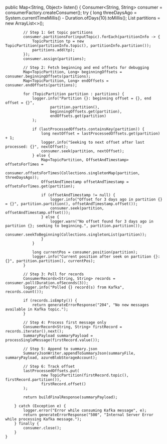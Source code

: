 public Map<String, Object> listen() {
        Consumer<String, String> consumer = consumerFactory.createConsumer();
        try {
            long threeDaysAgo = System.currentTimeMillis() - Duration.ofDays(10).toMillis();
            List<TopicPartition> partitions = new ArrayList<>();

            // Step 1: Get topic partitions
            consumer.partitionsFor(inputTopic).forEach(partitionInfo -> {
                TopicPartition tp = new TopicPartition(partitionInfo.topic(), partitionInfo.partition());
                partitions.add(tp);
            });
            consumer.assign(partitions);

            // Step 2: Fetch beginning and end offsets for debugging
            Map<TopicPartition, Long> beginningOffsets = consumer.beginningOffsets(partitions);
            Map<TopicPartition, Long> endOffsets = consumer.endOffsets(partitions);

            for (TopicPartition partition : partitions) {
                logger.info("Partition {}: beginning offset = {}, end offset = {}",
                        partition.partition(),
                        beginningOffsets.get(partition),
                        endOffsets.get(partition)
                );

                if (lastProcessedOffsets.containsKey(partition)) {
                    long nextOffset = lastProcessedOffsets.get(partition) + 1;
                    logger.info("Seeking to next offset after last processed: {}", nextOffset);
                    consumer.seek(partition, nextOffset);
                } else {
                    Map<TopicPartition, OffsetAndTimestamp> offsetsForTimes =
                            consumer.offsetsForTimes(Collections.singletonMap(partition, threeDaysAgo));
                    OffsetAndTimestamp offsetAndTimestamp = offsetsForTimes.get(partition);

                    if (offsetAndTimestamp != null) {
                        logger.info("Offset for 3 days ago in partition {} = {}", partition.partition(), offsetAndTimestamp.offset());
                        consumer.seek(partition, offsetAndTimestamp.offset());
                    } else {
                        logger.warn("No offset found for 3 days ago in partition {}; seeking to beginning.", partition.partition());
                        consumer.seekToBeginning(Collections.singletonList(partition));
                    }
                }

                long currentPos = consumer.position(partition);
                logger.info("Current position after seek on partition {}: {}", partition.partition(), currentPos);
            }

            // Step 3: Poll for records
            ConsumerRecords<String, String> records = consumer.poll(Duration.ofSeconds(3));
            logger.info("Polled {} record(s) from Kafka", records.count());

            if (records.isEmpty()) {
                return generateErrorResponse("204", "No new messages available in Kafka topic.");
            }

            // Step 4: Process first message only
            ConsumerRecord<String, String> firstRecord = records.iterator().next();
            SummaryPayload summaryPayload = processSingleMessage(firstRecord.value());

            // Step 5: Append to summary.json
            SummaryJsonWriter.appendToSummaryJson(summaryFile, summaryPayload, azureBlobStorageAccount);

            // Step 6: Track offset
            lastProcessedOffsets.put(
                    new TopicPartition(firstRecord.topic(), firstRecord.partition()),
                    firstRecord.offset()
            );

            return buildFinalResponse(summaryPayload);

        } catch (Exception e) {
            logger.error("Error while consuming Kafka message", e);
            return generateErrorResponse("500", "Internal Server Error while processing Kafka message.");
        } finally {
            consumer.close();
        }
    }
